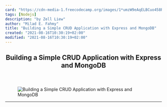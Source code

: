 ```yaml
---
card: "https://cdn-media-1.freecodecamp.org/images/1*umzW9eAqELBCuo458Rzdcw.jpeg"
tags: [Nodejs]
description: "by Zell Liew"
author: "Milad E. Fahmy"
title: "Building a Simple CRUD Application with Express and MongoDB"
created: "2021-08-16T10:30:19+02:00"
modified: "2021-08-16T10:30:19+02:00"
---
```

<div class="site-wrapper">
<main id="site-main" class="site-main outer">
<div class="inner">
<article class="post-full post tag-nodejs tag-web-development tag-education tag-programming tag-learning-to-code ">
<header class="post-full-header">
<h1 class="post-full-title">Building a Simple CRUD Application with Express and MongoDB</h1>
</header>
<figure class="post-full-image">
<picture>
<source media="(max-width: 700px)" sizes="1px" srcset="data:image/gif;base64,R0lGODlhAQABAIAAAAAAAP///yH5BAEAAAAALAAAAAABAAEAAAIBRAA7 1w">
<source media="(min-width: 701px)" sizes="(max-width: 800px) 400px,
(max-width: 1170px) 700px,
1400px" srcset="https://cdn-media-1.freecodecamp.org/images/1*umzW9eAqELBCuo458Rzdcw.jpeg 300w,
https://cdn-media-1.freecodecamp.org/images/1*umzW9eAqELBCuo458Rzdcw.jpeg 600w,
https://cdn-media-1.freecodecamp.org/images/1*umzW9eAqELBCuo458Rzdcw.jpeg 1000w,
https://cdn-media-1.freecodecamp.org/images/1*umzW9eAqELBCuo458Rzdcw.jpeg 2000w">
<img onerror="this.style.display='none'" src="https://cdn-media-1.freecodecamp.org/images/1*umzW9eAqELBCuo458Rzdcw.jpeg" alt="Building a Simple CRUD Application with Express and MongoDB">
</picture>
</figure>
<section class="post-full-content">
<div class="post-content medium-migrated-article">
</div>
<hr>
</section>
</article>
</div>
</main>
</div>
<!-- Google Tag Manager (noscript) -->
<!-- End Google Tag Manager (noscript) -->
